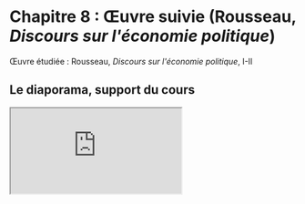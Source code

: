 # Chapitre 8 : Œuvre suivie (Rousseau, _Discours sur l'économie politique_)

Œuvre étudiée : Rousseau, _Discours sur l'économie politique_, I-II

## Le diaporama, support du cours

<iframe src="https://eyssette.github.io/marp-slides/slides/2021-2022/s4-ch8.html"></iframe>
